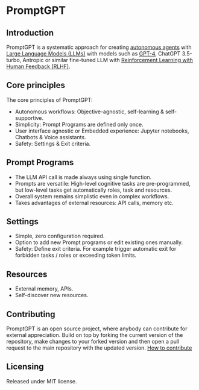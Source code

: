 # PromptGPT

## Introduction

PromptGPT is a systematic approach for creating [autonomous agents](https://en.wikipedia.org/wiki/Autonomous_agent) with [Large Language Models (LLMs)](https://en.wikipedia.org/wiki/Large_language_model) with models such as [GPT-4](https://arxiv.org/abs/2303.08774), ChatGPT 3.5-turbo, Antropic or similar fine-tuned LLM with [Reinforcement Learning with Human Feedback (RLHF)](https://arxiv.org/abs/2203.02155). 

## Core principles

The core principles of PromptGPT:
- Autonomous workflows: Objective-agnostic, self-learning & self-supportive.
- Simplicity: Prompt Programs are defined only once. 
- User interface agnostic or Embedded experience: Jupyter notebooks, Chatbots & Voice assistants.
- Safety: Settings & Exit criteria.

## Prompt Programs
- The LLM API call is made always using single function.
- Prompts are versatile: High-level cognitive tasks are pre-programmed, but low-level tasks get automatically roles, task and resources.
- Overall system remains simplistic even in complex workflows.
- Takes advantages of external resources: API calls, memory etc.

## Settings
- Simple, zero configuration required.
- Option to add new Prompt programs or edit existing ones manually.
- Safety: Define exit criteria. For example trigger automatic exit for forbidden tasks / roles or exceeding token limits.

## Resources
- External memory, APIs.
- Self-discover new resources.

## Contributing
PromptGPT is an open source project, where anybody can contribute for external appreciation. Build on top by forking the current version of the repository, make changes to your forked version and then open a pull request to the main repository with the updated version. [How to contribute](https://docs.github.com/en/get-started/quickstart/contributing-to-projects)

## Licensing
Released under MIT license.
